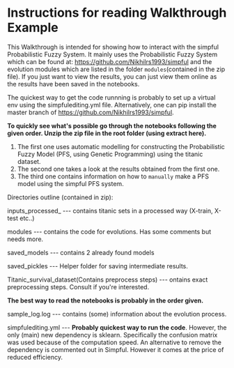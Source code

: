 # Instructions for reading Walkthrough Example


This Walkthrough is intended for showing how to interact with the simpful Probabilistic Fuzzy System. It mainly uses the Probabilistic Fuzzy System which can be found at: https://github.com/Nikhilrs1993/simpful and the evolution modules which are listed in the folder `modules`(contained in the zip file). If you just want to view the results, you can just view them online as the results have been saved in the notebooks.

The quickest way to get the code runnning is probably to set up a virtual env using the simpfulediting.yml file.
Alternatively, one can pip install the master branch of https://github.com/Nikhilrs1993/simpful.

**To quickly see what's possible go through the notebooks following the given order. Unzip the zip file in the root folder (using extract here).**

1. The first one uses automatic modelling for constructing the Probabilistic Fuzzy Model (PFS, using Genetic Programming) using the titanic dataset.
2. The second one takes a look at the results obtained from the first one.
3. The third one contains information on how to `manually` make a PFS model using the simpful PFS system.

Directories outline (contained in zip):

inputs_processed_ --- contains titanic sets in a processed way (X-train, X-test etc..)

modules --- contains the code for evolutions. Has some comments but needs more.

saved_models --- contains 2 already found models

saved_pickles --- Helper folder for saving intermediate results.

Titanic_survival_dataset(Contains preprocess steps) --- ontains exact preprocessing steps. Consult if you're interested.

**The best way to read the notebooks is probably in the order given.**

sample_log.log --- contains (some) information about the evolution process.

simpfulediting.yml --- **Probably quickest way to run the code**. However, the only (main) new dependency is sklearn. Specifically the confusion matrix was used because of the computation speed. An alternative to remove the dependency is commented out in Simpful. However it comes at the price of reduced efficiency.
